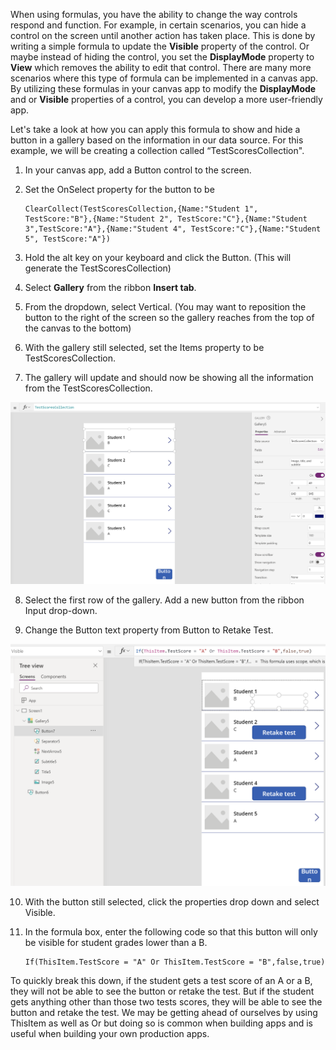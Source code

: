 When using formulas, you have the ability to change the way controls
respond and function. For example, in certain scenarios, you can
hide a control on the screen until another action has taken place. This
is done by writing a simple formula to update the **Visible** property
of the control. Or maybe instead of hiding the control, you set the
**DisplayMode** property to **View** which removes the ability to edit
that control. There are many more scenarios where this type of formula
can be implemented in a canvas app. By utilizing these
formulas in your canvas app to modify the **DisplayMode** and or
**Visible** properties of a control, you can develop a more
user-friendly app.

Let's take a look at how you can apply this formula to show and hide a button in a gallery based on the information in our data source. For this example, we will be creating a collection called “TestScoresCollection".

1.	In your canvas app, add a Button control to the screen.

2.	Set the OnSelect property for the button to be
    ```powerappsfl
    ClearCollect(TestScoresCollection,{Name:"Student 1", TestScore:"B"},{Name:"Student 2", TestScore:"C"},{Name:"Student 3",TestScore:"A"},{Name:"Student 4", TestScore:"C"},{Name:"Student 5", TestScore:"A"})
    ```
3.	Hold the alt key on your keyboard and click the Button. (This will generate the TestScoresCollection)

4.	Select **Gallery** from the ribbon **Insert tab**.

5.	From the dropdown, select Vertical. (You may want to reposition the button to the right of the screen so the gallery reaches from the top of the canvas to the bottom)

6.	With the gallery still selected, set the Items property to be TestScoresCollection.

7.	The gallery will update and should now be showing all the information from the TestScoresCollection.

   ![Screenshot of gallery test scores](../media/gallery-collection.png)

8.	Select the first row of the gallery. Add a new button from the ribbon Input drop-down.

9.	Change the Button text property from Button to Retake Test.

   ![Screenshot of retake test button](../media/retake-visible.png)

10.	With the button still selected, click the properties drop down and select Visible.

11.	In the formula box, enter the following code so that this button will only be visible for student grades lower than a B.
    ```powerappsfl
    If(ThisItem.TestScore = "A" Or ThisItem.TestScore = "B",false,true)
    ```

To quickly break this down, if the student gets a test score of an A or a B, they will not be able to see the button or retake the test. But if the student gets anything other than those two tests scores, they will be able to see the button and retake the test. We may be getting ahead of ourselves by using ThisItem as well as Or but doing so is common when building apps and is useful when building your own production apps. 

